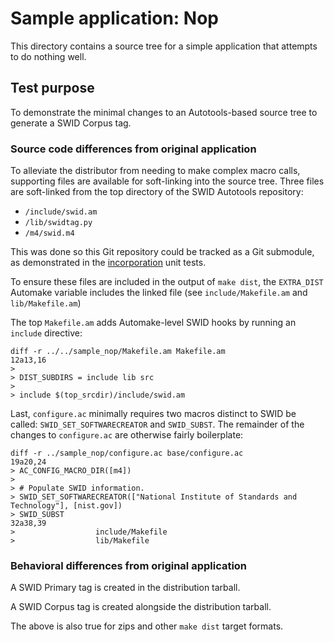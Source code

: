# Sample application: Nop

This directory contains a source tree for a simple application that attempts to do nothing well.


## Test purpose

To demonstrate the minimal changes to an Autotools-based source tree to generate a SWID Corpus tag.


### Source code differences from original application

To alleviate the distributor from needing to make complex macro calls, supporting files are available for soft-linking into the source tree.  Three files are soft-linked from the top directory of the SWID Autotools repository:

* `/include/swid.am`
* `/lib/swidtag.py`
* `/m4/swid.m4`

This was done so this Git repository could be tracked as a Git submodule, as demonstrated in the [incorporation](../../incorporation) unit tests.

To ensure these files are included in the output of `make dist`, the `EXTRA_DIST` Automake variable includes the linked file (see `include/Makefile.am` and `lib/Makefile.am`)

The top `Makefile.am` adds Automake-level SWID hooks by running an `include` directive:

```
diff -r ../../sample_nop/Makefile.am Makefile.am
12a13,16
> 
> DIST_SUBDIRS = include lib src
> 
> include $(top_srcdir)/include/swid.am
```

Last, `configure.ac` minimally requires two macros distinct to SWID be called: `SWID_SET_SOFTWARECREATOR` and `SWID_SUBST`.  The remainder of the changes to `configure.ac` are otherwise fairly boilerplate:

```
diff -r ../sample_nop/configure.ac base/configure.ac
19a20,24
> AC_CONFIG_MACRO_DIR([m4])
> 
> # Populate SWID information.
> SWID_SET_SOFTWARECREATOR(["National Institute of Standards and Technology"], [nist.gov])
> SWID_SUBST
32a38,39
>                  include/Makefile
>                  lib/Makefile
```


### Behavioral differences from original application

A SWID Primary tag is created in the distribution tarball.

A SWID Corpus tag is created alongside the distribution tarball.

The above is also true for zips and other `make dist` target formats.
